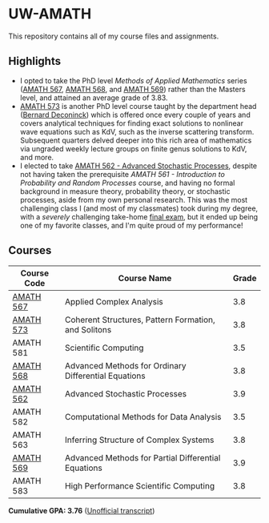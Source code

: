 # UW-AMATH
This repository contains all of my course files and assignments.

## Highlights

- I opted to take the PhD level *Methods of Applied Mathematics* series ([AMATH 567](/AMATH%20567/README.md), [AMATH 568](/AMATH%20568/README.md), and [AMATH 569](/AMATH%20569/README.md)) rather than the Masters level, and attained an average grade of 3.83.
- [AMATH 573](/AMATH%20573/README.md) is another PhD level course taught by the department head ([Bernard Deconinck](https://depts.washington.edu/bdecon/bernard/)) which is offered once every couple of years and covers analytical techniques for finding exact solutions to nonlinear wave equations such as KdV, such as the inverse scattering transform. Subsequent quarters delved deeper into this rich area of mathematics via ungraded weekly lecture groups on finite genus solutions to KdV, and more. 
- I elected to take [AMATH 562 - Advanced Stochastic Processes](/AMATH%20562/README.md), despite not having taken the prerequisite *AMATH 561 - Introduction to Probability and Random Processes* course, and having no formal background in measure theory, probability theory, or stochastic processes, aside from my own personal research. This was the most challenging class I (and most of my classmates) took during my degree, with a *severely* challenging take-home [final exam](/AMATH%20562/Final%20exam/562_Final.pdf), but it ended up being one of my favorite classes, and I'm quite proud of my performance!

## Courses

| Course Code | Course Name | Grade |
| - | - | - |
| [AMATH 567](/AMATH%20567/README.md) | Applied Complex Analysis | 3.8 |
| [AMATH 573](/AMATH%20573/README.md) | Coherent Structures, Pattern Formation, and Solitons | 3.8 |
| AMATH 581 | Scientific Computing | 3.5 |
| [AMATH 568](/AMATH%20568/README.md) | Advanced Methods for Ordinary Differential Equations | 3.8 |
| [AMATH 562](/AMATH%20562/README.md) | Advanced Stochastic Processes | 3.9 |
| AMATH 582 | Computational Methods for Data Analysis | 3.5 |
| AMATH 563 | Inferring Structure of Complex Systems | 3.8 |
| [AMATH 569](/AMATH%20569/README.md) | Advanced Methods for Partial Differential Equations | 3.9 |
| AMATH 583 | High Performance Scientific Computing | 3.8|

**Cumulative GPA: 3.76** ([Unofficial transcript](/UWUnofficialTranscript.pdf))